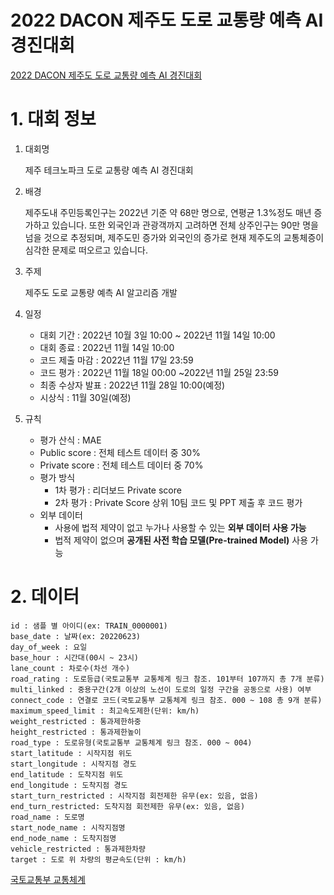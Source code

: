 # 2022 DACON 제주도 도로 교통량 예측 AI 경진대회
[2022 DACON 제주도 도로 교통량 예측 AI 경진대회](https://dacon.io/competitions/official/235985/overview/description)

# 1. 대회 정보
1. 대회명

    제주 테크노파크 도로 교통량 예측 AI 경진대회


2. 배경

   제주도내 주민등록인구는 2022년 기준 약 68만 명으로, 연평균 1.3%정도 매년 증가하고 있습니다. 또한 외국인과 관광객까지 고려하면 전체 상주인구는 90만 명을 넘을 것으로 추정되며, 제주도민 증가와 외국인의 증가로 현재 제주도의 교통체증이 심각한 문제로 떠오르고 있습니다.


3. 주제

    제주도 도로 교통량 예측 AI 알고리즘 개발


4. 일정
   - 대회 기간 : 2022년 10월 3일 10:00 ~ 2022년 11월 14일 10:00
   - 대회 종료 : 2022년 11월 14일 10:00
   - 코드 제출 마감 : 2022년 11월 17일 23:59
   - 코드 평가 : 2022년 11월 18일 00:00 ~2022년 11월 25일 23:59
   - 최종 수상자 발표 : 2022년 11월 28일 10:00(예정)
   - 시상식 : 11월 30일(예정)
    

5. 규칙
   - 평가 산식 : MAE
   - Public score : 전체 테스트 데이터 중 30%
   - Private score : 전체 테스트 데이터 중 70%
   - 평가 방식
        - 1차 평가 : 리더보드 Private score
        - 2차 평가 : Private Score 상위 10팀 코드 및 PPT 제출 후 코드 평가
   - 외부 데이터
        - 사용에 법적 제약이 없고 누가나 사용할 수 있는 **외부 데이터 사용 가능**
        - 법적 제약이 없으며 **공개된 사전 학습 모델(Pre-trained Model)** 사용 가능
        

# 2. 데이터

```
id : 샘플 별 아이디(ex: TRAIN_0000001)
base_date : 날짜(ex: 20220623)
day_of_week : 요일
base_hour : 시간대(00시 ~ 23시)
lane_count : 차로수(차선 개수)
road_rating : 도로등급(국토교통부 교통체계 링크 참조. 101부터 107까지 총 7개 분류)
multi_linked : 중용구간(2개 이상의 노선이 도로의 일정 구간을 공동으로 사용) 여부
connect_code : 연결로 코드(국토교통부 교통체계 링크 참조. 000 ~ 108 총 9개 분류)
maximum_speed_limit : 최고속도제한(단위: km/h)
weight_restricted : 통과제한하중
height_restricted : 통과제한높이
road_type : 도로유형(국토교통부 교통체계 링크 참조. 000 ~ 004)
start_latitude : 시작지점 위도
start_longitude : 시작지점 경도
end_latitude : 도착지점 위도
end_longitude : 도착지점 경도
start_turn_restricted : 시작지점 회전제한 유무(ex: 있음, 없음)
end_turn_restricted: 도착지점 회전제한 유무(ex: 있음, 없음)
road_name : 도로명
start_node_name : 시작지점명
end_node_name : 도착지점명
vehicle_restricted : 통과제한차량
target : 도로 위 차량의 평균속도(단위 : km/h)
```
[국토교통부 교통체계](https://www.law.go.kr/LSW/admRulInfoP.do?admRulSeq=2100000157569)